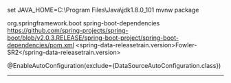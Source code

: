 set JAVA_HOME=C:\Program Files\Java\jdk1.8.0_101
mvnw package

<groupId>org.springframework.boot</groupId>
<artifactId>spring-boot-dependencies</artifactId>
https://github.com/spring-projects/spring-boot/blob/v2.0.3.RELEASE/spring-boot-project/spring-boot-dependencies/pom.xml
<properties>
	<spring-data-releasetrain.version>Fowler-SR2</spring-data-releasetrain.version>
</properties>


@EnableAutoConfiguration(exclude={DataSourceAutoConfiguration.class})

-------------------